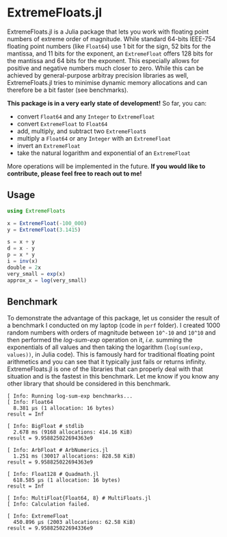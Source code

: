# ExtremeFloats.jl

ExtremeFloats.jl is a Julia package that lets you work with floating point numbers of extreme order of magnitude.
While standard 64-bits IEEE-754 floating point numbers (like `Float64`) use 1 bit for the sign, 52 bits for the mantissa, and 11 bits for the exponent, an `ExtremeFloat` offers 128 bits for the mantissa and 64 bits for the exponent.
This especially allows for positive and negative numbers much closer to zero.
While this can be achieved by general-purpose arbitray precision libraries as well, ExtremeFloats.jl tries to minimise dynamic memory allocations and can therefore be a bit faster (see benchmarks).

**This package is in a very early state of development!**
So far, you can:

* convert `Float64` and any `Integer` to `ExtremeFloat`
* convert `ExtremeFloat` to `Float64`
* add, multiply, and subtract two `ExtremeFloat`s
* multiply a `Float64` or any `Integer` with an `ExtremeFloat`
* invert an `ExtremeFloat`
* take the natural logarithm and exponential of an `ExtremeFloat`

More operations will be implemented in the future.
**If you would like to contribute, please feel free to reach out to me!**

## Usage

```julia
using ExtremeFloats

x = ExtremeFloat(-100_000)
y = ExtremeFloat(3.1415)

s = x + y
d = x - y
p = x * y
i = inv(x)
double = 2x
very_small = exp(x)
approx_x = log(very_small)
```

## Benchmark

To demonstrate the advantage of this package, let us consider the result of a benchmark I conducted on my laptop (code in `perf` folder).
I created 1000 random numbers with orders of magnitude between `10^-10` and `10^10` and then performed the *log-sum-exp* operation on it, *i.e.* summing the exponentials of all values and then taking the logarithm (`log(sum(exp, values))`, in Julia code).
This is famously hard for traditional floating point arithmetics and you can see that it typically just fails or returns infinity.
ExtremeFloats.jl is one of the libraries that can properly deal with that situation and is the fastest in this benchmark.
Let me know if you know any other library that should be considered in this benchmark.

```
[ Info: Running log-sum-exp benchmarks...
[ Info: Float64
  8.381 μs (1 allocation: 16 bytes)
result = Inf

[ Info: BigFloat # stdlib
  2.678 ms (9168 allocations: 414.16 KiB)
result = 9.958825022694363e9

[ Info: ArbFloat # ArbNumerics.jl
  1.251 ms (30017 allocations: 828.58 KiB)
result = 9.958825022694363e9

[ Info: Float128 # Quadmath.jl
  618.585 μs (1 allocation: 16 bytes)
result = Inf

[ Info: MultiFloat{Float64, 8} # MultiFloats.jl
[ Info: Calculation failed.

[ Info: ExtremeFloat
  450.896 μs (2003 allocations: 62.58 KiB)
result = 9.958825022694336e9
```
